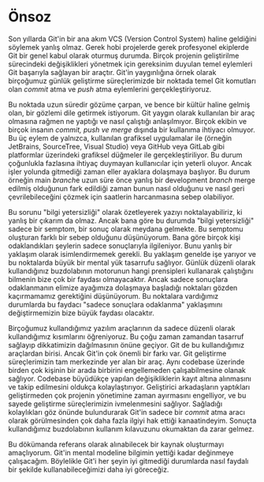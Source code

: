 # Önsoz

Son yıllarda Git'in bir ana akım VCS (Version Control System) haline geldiğini söylemek yanlış olmaz. Gerek hobi projelerde gerek profesyonel ekiplerde Git bir genel kabul olarak oturmuş durumda. Birçok projenin geliştirilme sürecindeki değişiklikleri yönetmek için gereksinim duyulan temel eylemleri Git başarıyla sağlayan bir araçtır. Git'in yaygınlığına örnek olarak birçoğumuz günlük geliştirme süreçlerimizde bir noktada temel Git komutları olan *commit* atma ve *push* atma eylemlerini gerçekleştiriyoruz.

Bu noktada uzun süredir gözüme çarpan, ve bence bir kültür haline gelmiş olan, bir gözlemi dile getirmek istiyorum. Git yaygın olarak kullanılan bir araç olmasına rağmen ne yaptığı ve nasıl çalıştığı anlaşılmıyor. Birçok ekibin ve birçok insanın *commit, push ve merge* dışında bir kullanıma ihtiyacı olmuyor. Bu üç eylem de yalnızca, kullanılan grafiksel uygulamalar ile (örneğin JetBrains, SourceTree, Visual Studio) veya GitHub veya GitLab gibi platformlar üzerindeki grafiksel düğmeler ile gerçekleştiriliyor. Bu durum çoğunlukla fazlasına ihtiyaç duymayan kullanıcılar için yeterli oluyor. Ancak işler yolunda gitmediği zaman eller ayaklara dolaşmaya başlıyor. Bu durum örneğin main *branch*e uzun süre önce yanlış bir development *branch* merge edilmiş olduğunun fark edildiği zaman bunun nasıl olduğunu ve nasıl geri çevrilebileceğini çözmek için saatlerin harcanmasına sebep olabiliyor.

Bu sorunu "bilgi yetersizliği" olarak özetleyerek yazıyı noktalayabiliriz, ki yanlış bir çıkarım da olmaz. Ancak bana göre bu durumda "bilgi yetersizliği" sadece bir semptom, bir sonuç olarak meydana gelmekte. Bu semptomu oluşturan farklı bir sebep olduğunu düşünüyorum. Bana göre birçok kişi odaklandıkları şeylerin sadece sonuçlarıyla ilgileniyor. Bunu yanlış bir yaklaşım olarak isimlendirmemek gerekli. Bu yaklaşım genelde işe yarıyor ve bu noktalarda büyük bir mental yük tasarrufu sağlıyor. Günlük düzenli olarak kullandığınız buzdolabının motorunun hangi prensipleri kullanarak çalıştığını bilmenin bize çok bir faydası olmayacaktır. Ancak sadece sonuçlara odaklanmanın elimize ayağımıza dolaşmaya başladığı noktaları gözden kaçırmamamız gerektiğini düşünüyorum. Bu noktalara vardığımız durumlarda bu faydacı "sadece sonuçlara odaklanma" yaklaşımını değiştirmemizin bize büyük faydası olacaktır.

Birçoğumuz kullandığımız yazılım araçlarının da sadece düzenli olarak kullandığımız kısımlarını öğreniyoruz. Bu çoğu zaman zamandan tasarruf sağlayıp dikkatimizin dağılmasının önüne geçiyor. Git de bu kullandığımız araçlardan birisi. Ancak Git'in çok önemli bir farkı var. Git geliştirme süreçlerimizin tam merkezinde yer alan bir araç. Aynı codebase üzerinde birden çok kişinin bir arada birbirini engellemeden çalışabilmesine olanak sağlıyor. Codebase büyüdükçe yapılan değişikliklerin kayıt altına alınmasını ve takip edilmesini oldukça kolaylaştırıyor. Geliştirici arkadaşların yaptıkları geliştirmeden çok projenin yönetimine zaman ayırmasını engelliyor, ve bu sayede geliştirme süreçlerimizin ivmelenmesini sağlıyor. Sağladığı kolaylıkları göz önünde bulundurarak Git'in sadece bir *commit* atma aracı olarak görülmesinden çok daha fazla ilgiyi hak ettiği kanaatindeyim. Sonuçta kullandığımız buzdolabının kullanım kılavuzunu okumaktan da zarar gelmez.

Bu dökümanda referans olarak alınabilecek bir kaynak oluşturmayı amaçlıyorum. Git'in mental modeline bilgimin yettiği kadar değinmeye çalışacağım. Böylelikle Git'i her şeyin iyi gitmediği durumlarda nasıl faydalı bir şekilde kullanabileceğimizi daha iyi göreceğiz.
